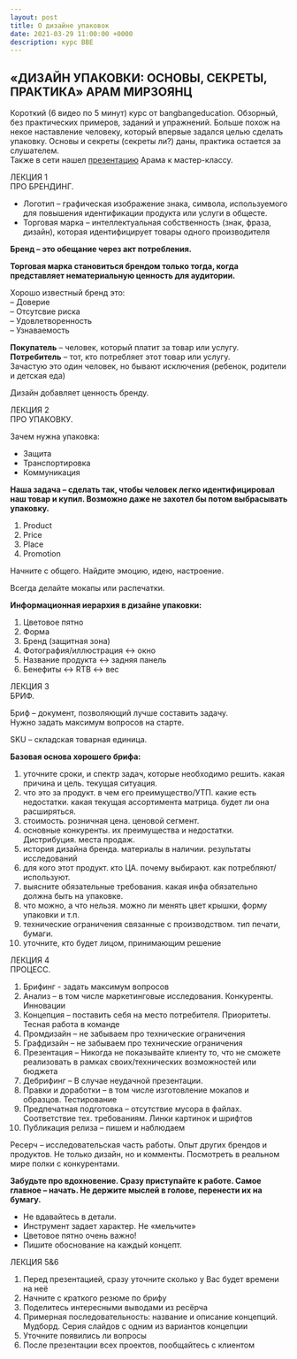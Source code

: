```yaml
---
layout: post
title: О дизайне упаковок
date: 2021-03-29 11:00:00 +0000
description: курс BBE
---
```


## <span class="mark">«ДИЗАЙН УПАКОВКИ: ОСНОВЫ, СЕКРЕТЫ, ПРАКТИКА» АРАМ МИРЗОЯНЦ</span>

Короткий (6 видео по 5 минут) курс от bangbangeducation. Обзорный, без практических примеров, заданий и упражнений. Больше похож на некое наставление человеку, который впервые задался целью сделать упаковку. Основы и секреты (секреты ли?) даны, практика остается за слушателем.   
Также в сети нашел [презентацию](https://awdee.ru/prezentatsiya-s-master-klassov-dizajn-upakovki/) Арама к мастер-классу.

ЛЕКЦИЯ 1  
ПРО БРЕНДИНГ.

* Логотип – графическая изображение знака, символа, используемого для повышения идентификации продукта или услуги в общесте. 
* Торговая марка – интеллектуальная собственность (знак, фраза, дизайн), которая идентифицирует товары одного производителя

**Бренд – это обещание через акт потребления.**

**Торговая марка становиться брендом только тогда, когда представляет нематериальную ценность для аудитории.**

Хорошо известный бренд это:  
– Доверие  
– Отсутсвие риска  
– Удовлетворенность  
– Узнаваемость  


**Покупатель** – человек, который платит за товар или услугу.  
**Потребитель** – тот, кто потребляет этот товар или услугу.  
Зачастую это один человек, но бывают исключения (ребенок, родители и детская еда)

Дизайн добавляет ценность бренду.

ЛЕКЦИЯ 2  
ПРО УПАКОВКУ.

Зачем нужна упаковка:
* Защита
* Транспортировка
* Коммуникация

**Наша задача – сделать так, чтобы человек легко идентифицировал наш товар и купил. Возможно даже не захотел бы потом выбрасывать упаковку.**

1. Product
2. Price
3. Place
4. Promotion

Начните с общего. Найдите эмоцию, идею, настроение. 

Всегда делайте мокапы или распечатки.

**Информационная иерархия в дизайне упаковки:**
1. Цветовое пятно
2. Форма
3. Бренд (защитная зона)
4. Фотография/иллюстрация <-> окно
5. Название продукта <-> задняя панель
6. Бенефиты <-> RTB <-> вес


ЛЕКЦИЯ 3  
БРИФ.

Бриф – документ, позволяющий лучше составить задачу.  
Нужно задать максимум вопросов на старте.

SKU – складская товарная единица.

**Базовая основа хорошего брифа:**
1. уточните сроки, и спектр задач, которые необходимо решить. какая причина и цель. текущая ситуация.
2. что это за продукт. в чем его преимущество/УТП. какие есть недостатки. какая текущая ассортимента матрица. будет ли она расширяться.
3. стоимость. розничная цена. ценовой сегмент.
4. основные конкуренты. их преимущества и недостатки. 
Дистрибуция. места продаж.
5. история дизайна бренда. материалы в наличии. результаты исследований
6. для кого этот продукт. кто ЦА. почему выбирают. как потребляют/используют. 
7. выясните обязательные требования. какая инфа обязательно должна быть на упаковке.
8. что можно, а что нельзя. можно ли менять цвет крышки, форму упаковки и т.п.
9. технические ограничения связанные с производством. тип печати, бумаги.
10. уточните, кто будет лицом, принимающим решение


ЛЕКЦИЯ 4  
ПРОЦЕСС.

1. Брифинг - задать максимум вопросов
2. Анализ – в том числе маркетинговые исследования. Конкуренты. Инновации
3. Концепция – поставить себя на место потребителя. Приоритеты. Тесная работа в команде
4. Промдизайн – не забываем про технические ограничения
5. Графдизайн – не забываем про технические ограничения
6. Презентация – Никогда не показывайте клиенту то, что не сможете реализовать в рамках своих/технических возможностей или бюджета
7. Дебрифинг – В случае неудачной презентации.
8. Правки и доработки – в том числе изготовление мокапов и образцов. Тестирование
9. Предпечатная подготовка – отсутствие мусора в файлах. Соответствие тех. требованиям. Линки картинок и шрифтов
10. Публикация релиза – пишем и наблюдаем

Ресерч – исследовательская часть работы. Опыт других брендов и продуктов. Не только дизайн, но и комменты. Посмотреть в реальном мире полки с конкурентами.

**Забудьте про вдохновение. Сразу приступайте к работе. Самое главное – начать. Не держите мыслей в голове, перенести их на бумагу.**

* Не вдавайтесь в детали. 
* Инструмент задает характер. Не «мельчите»
* Цветовое пятно очень важно! 
* Пишите обоснование на каждый концепт. 


ЛЕКЦИЯ 5&6  

1. Перед презентацией, сразу уточните сколько у Вас будет времени на неё
3. Начните с краткого резюме по брифу
4. Поделитесь интересными выводами из ресёрча
5. Примерная последовательность: название и описание концепций. Мудборд. Серия слайдов с одним из вариантов концепции
6. Уточните появились ли вопросы
7. После презентации всех проектов, пообщайтесь с клиентом

